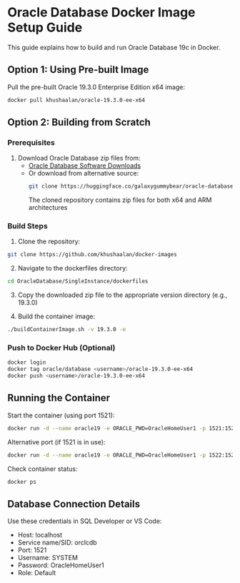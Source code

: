 # Oracle Database Docker Image Setup Guide

This guide explains how to build and run Oracle Database 19c in Docker.

## Option 1: Using Pre-built Image

Pull the pre-built Oracle 19.3.0 Enterprise Edition x64 image:
```bash
docker pull khushaalan/oracle-19.3.0-ee-x64
```

## Option 2: Building from Scratch

### Prerequisites
1. Download Oracle Database zip files from:
   - [Oracle Database Software Downloads](https://www.oracle.com/my/database/technologies/oracle-database-software-downloads.html)
   - Or download from alternative source:
     ```bash
     git clone https://huggingface.co/galaxygummybear/oracle-database-containerization
     ```
     The cloned repository contains zip files for both x64 and ARM architectures

### Build Steps
1. Clone the repository:
```bash
git clone https://github.com/khushaalan/docker-images
```

2. Navigate to the dockerfiles directory:
```bash
cd OracleDatabase/SingleInstance/dockerfiles
```

3. Copy the downloaded zip file to the appropriate version directory (e.g., 19.3.0)

4. Build the container image:
```bash
./buildContainerImage.sh -v 19.3.0 -e
```

### Push to Docker Hub (Optional)
```bash
docker login
docker tag oracle/database <username>/oracle-19.3.0-ee-x64
docker push <username>/oracle-19.3.0-ee-x64
```

## Running the Container

Start the container (using port 1521):
```bash
docker run -d --name oracle19 -e ORACLE_PWD=OracleHomeUser1 -p 1521:1521 oracle/database:19.3.0-ee
```

Alternative port (if 1521 is in use):
```bash
docker run -d --name oracle19 -e ORACLE_PWD=OracleHomeUser1 -p 1522:1521 oracle/database:19.3.0-ee
```

Check container status:
```bash
docker ps
```

## Database Connection Details

Use these credentials in SQL Developer or VS Code:
- Host: localhost
- Service name/SID: orclcdb
- Port: 1521
- Username: SYSTEM
- Password: OracleHomeUser1
- Role: Default
